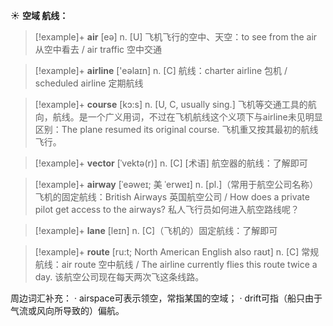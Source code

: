 ☀ <span class="category">**空域 航线：**</span>
>[!example]+ <span class="vocabulary">**air**</span> [eə] 
> <span class="definition">n. [U] 飞机飞行的空中、天空：</span>to see from the air 从空中看去 / air traffic 空中交通

>[!example]+ <span class="vocabulary">**airline**</span> ['eəlaɪn] 
> <span class="definition">n. [C] 航线：</span>charter airline 包机 / scheduled airline 定期航线 

>[!example]+ <span class="vocabulary">**course**</span> [kɔ:s] 
> <span class="definition">n. [U, C, usually sing.] 飞机等交通工具的航向，航线。是一个广义用词，不过在飞机航线这个义项下与airline未见明显区别：</span>The plane resumed its original course. 飞机重又按其最初的航线飞行。

>[!example]+ <span class="vocabulary">**vector**</span> [ˈvektə(r)]
> <span class="definition">n. [C] [术语] 航空器的航线：</span>了解即可

>[!example]+ <span class="vocabulary">**airway**</span> [ˈeəweɪ; 美 ˈerweɪ]
> <span class="definition">n. [pl.]（常用于航空公司名称）飞机的固定航线：</span>British Airways 英国航空公司 / How does a private pilot get access to the airways? 私人飞行员如何进入航空路线呢？
           
>[!example]+ <span class="vocabulary">**lane**</span> [leɪn]
> <span class="definition">n. [C]（飞机的）固定航线：</span>了解即可

>[!example]+ <span class="vocabulary">**route**</span> [ru:t; North American English also raʊt]
> <span class="definition">n. [C] 常规航线：</span>air route 空中航线 / The airline currently flies this route twice a day. 该航空公司现在每天两次飞这条线路。

周边词汇补充：
· airspace可表示领空，常指某国的空域；
· drift可指（船只由于气流或风向所导致的）偏航。
